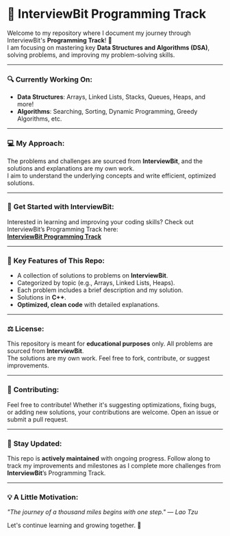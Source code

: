 # 🎯 **InterviewBit Programming Track**  

Welcome to my repository where I document my journey through InterviewBit's **Programming Track**! 🚀  
I am focusing on mastering key **Data Structures and Algorithms (DSA)**, solving problems, and improving my problem-solving skills.

---

### 🔍 **Currently Working On:**

- **Data Structures**: Arrays, Linked Lists, Stacks, Queues, Heaps, and more!  
- **Algorithms**: Searching, Sorting, Dynamic Programming, Greedy Algorithms, etc.

---

### 💻 **My Approach:**  
The problems and challenges are sourced from **InterviewBit**, and the solutions and explanations are my own work.  
I aim to understand the underlying concepts and write efficient, optimized solutions.

---

### 🚀 **Get Started with InterviewBit:**  
Interested in learning and improving your coding skills? Check out InterviewBit’s Programming Track here:  
[**InterviewBit Programming Track**](https://www.interviewbit.com/courses/programming/)

---

### 📄 **Key Features of This Repo:**  
- A collection of solutions to problems on **InterviewBit**.  
- Categorized by topic (e.g., Arrays, Linked Lists, Heaps).  
- Each problem includes a brief description and my solution.  
- Solutions in **C++**.
- **Optimized, clean code** with detailed explanations.

---

### ⚖️ **License:**  
This repository is meant for **educational purposes** only. All problems are sourced from **InterviewBit**.  
The solutions are my own work. Feel free to fork, contribute, or suggest improvements.


---

### 🌱 **Contributing:**  
Feel free to contribute! Whether it's suggesting optimizations, fixing bugs, or adding new solutions, your contributions are welcome. Open an issue or submit a pull request.

---

### 🌟 **Stay Updated:**  
This repo is **actively maintained** with ongoing progress. Follow along to track my improvements and milestones as I complete more challenges from **InterviewBit**’s Programming Track.

---

### 💡 **A Little Motivation:**  
_"The journey of a thousand miles begins with one step."_ — _Lao Tzu_  

Let's continue learning and growing together. 🚀
